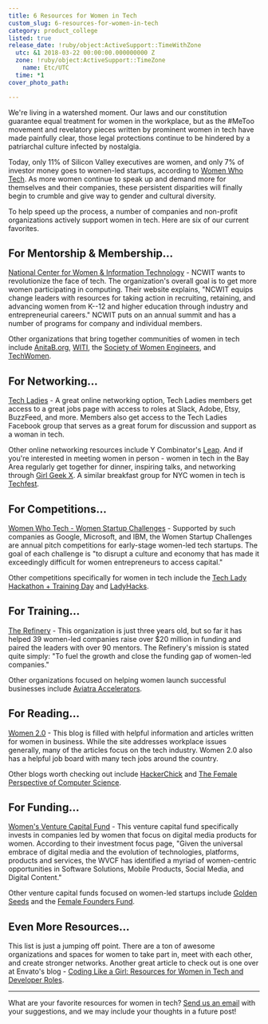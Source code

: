 ```yaml
---
title: 6 Resources for Women in Tech
custom_slug: 6-resources-for-women-in-tech
category: product_college
listed: true
release_date: !ruby/object:ActiveSupport::TimeWithZone
  utc: &1 2018-03-22 00:00:00.000000000 Z
  zone: !ruby/object:ActiveSupport::TimeZone
    name: Etc/UTC
  time: *1
cover_photo_path: 

---
```

We're living in a watershed moment. Our laws and our constitution guarantee equal treatment for women in the workplace, but as the #MeToo movement and revelatory pieces written by prominent women in tech have made painfully clear, those legal protections continue to be hindered by a patriarchal culture infected by nostalgia.

Today, only 11% of Silicon Valley executives are women, and only 7% of investor money goes to women-led startups, according to [Women Who Tech](https://www.womenwhotech.com/resources). As more women continue to speak up and demand more for themselves and their companies, these persistent disparities will finally begin to crumble and give way to gender and cultural diversity.

To help speed up the process, a number of companies and non-profit organizations actively support women in tech. Here are six of our current favorites.

## For Mentorship & Membership...

[National Center for Women & Information Technology](https://www.ncwit.org/) - NCWIT wants to revolutionize the face of tech. The organization's overall goal is to get more women participating in computing. Their website explains, "NCWIT equips change leaders with resources for taking action in recruiting, retaining, and advancing women from K--12 and higher education through industry and entrepreneurial careers." NCWIT puts on an annual summit and has a number of programs for company and individual members.

Other organizations that bring together communities of women in tech include [AnitaB.org](https://anitab.org/), [WITI](https://www.witi.com/), the [Society of Women Engineers](http://societyofwomenengineers.swe.org/), and [TechWomen](https://www.techwomen.org/).

## For Networking...

[Tech Ladies](https://www.hiretechladies.com/join) - A great online networking option, Tech Ladies members get access to a great jobs page with access to roles at Slack, Adobe, Etsy, BuzzFeed, and more. Members also get access to the Tech Ladies Facebook group that serves as a great forum for discussion and support as a woman in tech.

Other online networking resources include Y Combinator's [Leap](https://leap.ycombinator.com/). And if you're interested in meeting women in person - women in tech in the Bay Area regularly get together for dinner, inspiring talks, and networking through [Girl Geek X](http://girlgeek.io/). A similar breakfast group for NYC women in tech is [Techfest](http://www.techfest-club.com/).

## For Competitions...

[Women Who Tech - Women Startup Challenges](https://www.womenwhotech.com/women-startup-challenge) - Supported by such companies as Google, Microsoft, and IBM, the Women Startup Challenges are annual pitch competitions for early-stage women-led tech startups. The goal of each challenge is "to disrupt a culture and economy that has made it exceedingly difficult for women entrepreneurs to access capital."

Other competitions specifically for women in tech include the [Tech Lady Hackathon + Training Day](https://techladyhackathon.org/) and [LadyHacks](http://ladyhacks.org/).

## For Training...

[The Refinery](http://therefineryct.com/#home) - This organization is just three years old, but so far it has helped 39 women-led companies raise over $20 million in funding and paired the leaders with over 90 mentors. The Refinery's mission is stated quite simply: "To fuel the growth and close the funding gap of women-led companies."

Other organizations focused on helping women launch successful businesses include [Aviatra Accelerators](http://aviatraaccelerators.org/).

## For Reading...

[Women 2.0](http://www.women2.com/) - This blog is filled with helpful information and articles written for women in business. While the site addresses workplace issues generally, many of the articles focus on the tech industry. Women 2.0 also has a helpful job board with many tech jobs around the country.

Other blogs worth checking out include [HackerChick](http://hackerchick.com/) and [The Female Perspective of Computer Science](http://compscigail.blogspot.ca/).

## For Funding...

[Women's Venture Capital Fund](http://www.womensvcfund.com/) - This venture capital fund specifically invests in companies led by women that focus on digital media products for women. According to their investment focus page, "Given the universal embrace of digital media and the evolution of technologies, platforms, products and services, the WVCF has identified a myriad of women-centric opportunities in Software Solutions, Mobile Products, Social Media, and Digital Content."

Other venture capital funds focused on women-led startups include [Golden Seeds](http://www.goldenseeds.com/) and the [Female Founders Fund](https://femalefoundersfund.com/).

## Even More Resources...

This list is just a jumping off point. There are a ton of awesome organizations and spaces for women to take part in, meet with each other, and create stronger networks. Another great article to check out is one over at Envato's blog - [Coding Like a Girl: Resources for Women in Tech and Developer Roles](https://envato.com/blog/coding-like-girl-resources-women-tech-developer-roles/).


----

What are your favorite resources for women in tech? [Send us an email](mailto:hello@makeschool.com) with your suggestions, and we may include your thoughts in a future post!
